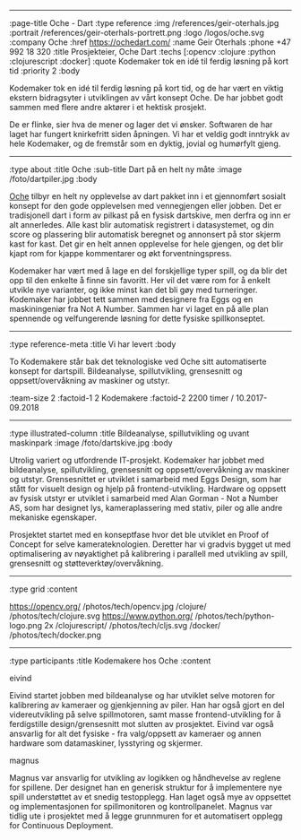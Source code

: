 --------------------------------------------------------------------------------
:page-title Oche - Dart
:type reference
:img /references/geir-oterhals.jpg
:portrait /references/geir-oterhals-portrett.png
:logo /logos/oche.svg
:company Oche
:href https://ochedart.com/
:name Geir Oterhals
:phone +47 992 18 320
:title Prosjekteier, Oche Dart
:techs [:opencv :clojure :python :clojurescript :docker]
:quote Kodemaker tok en idé til ferdig løsning på kort tid
:priority 2
:body

Kodemaker tok en idé til ferdig løsning på kort tid, og de har vært en viktig
ekstern bidragsyter i utviklingen av vårt konsept Oche. De har jobbet godt
sammen med flere andre aktører i et hektisk prosjekt.

De er flinke, sier hva de mener og lager det vi ønsker. Softwaren de har laget
har fungert knirkefritt siden åpningen. Vi har et veldig godt inntrykk av hele
Kodemaker, og de fremstår som en dyktig, jovial og humørfylt gjeng.

--------------------------------------------------------------------------------
:type about
:title Oche
:sub-title Dart på en helt ny måte
:image /foto/dartpiler.jpg
:body

[Oche](https://ochedart.com/) tilbyr en helt ny opplevelse av dart pakket inn i
et gjennomført sosialt konsept for den gode opplevelsen med vennegjengen eller
jobben. Det er tradisjonell dart i form av pilkast på en fysisk dartskive, men
derfra og inn er alt annerledes. Alle kast blir automatisk registrert i
datasystemet, og din score og plassering blir automatisk beregnet og annonsert
på stor skjerm kast for kast. Det gir en helt annen opplevelse for hele gjengen,
og det blir kjapt rom for kjappe kommentarer og økt forventningspress.

Kodemaker har vært med å lage en del forskjellige typer spill, og da blir det
opp til den enkelte å finne sin favoritt. Her vil det være rom for å enkelt
utvikle nye varianter, og ikke minst kan det bli gøy med turneringer. Kodemaker
har jobbet tett sammen med designere fra Eggs og en maskiningeniør fra Not A
Number. Sammen har vi laget en på alle plan spennende og velfungerende løsning
for dette fysiske spillkonseptet.

--------------------------------------------------------------------------------
:type reference-meta
:title Vi har levert
:body

To Kodemakere står bak det teknologiske ved Oche sitt automatiserte konsept for
dartspill. Bildeanalyse, spillutvikling, grensesnitt og oppsett/overvåkning av
maskiner og utstyr.

:team-size 2
:factoid-1 2 Kodemakere
:factoid-2 2200 timer / 10.2017-09.2018

--------------------------------------------------------------------------------

:type illustrated-column
:title Bildeanalyse, spillutvikling og uvant maskinpark
:image /foto/dartskive.jpg
:body

Utrolig variert og utfordrende IT-prosjekt. Kodemaker har jobbet med 
bildeanalyse, spillutvikling, grensesnitt og oppsett/overvåkning av 
maskiner og utstyr. Grensesnittet er utviklet i samarbeid med Eggs Design,
som har stått for visuelt design og hjelp på frontend-utvikling. Hardware
og oppsett av fysisk utstyr er utviklet i samarbeid med Alan Gorman - Not a
Number AS, som har designet lys, kameraplassering med stativ, piler og alle
andre mekaniske egenskaper.

Prosjektet startet med en konseptfase hvor det ble utviklet en Proof of
Concept for selve kamerateknologien. Deretter har vi gradvis bygget ut med
optimalisering av nøyaktighet på kalibrering i parallell med utvikling av
spill, grensesnitt og støtteverktøy/overvåkning.

--------------------------------------------------------------------------------
:type grid
:content

https://opencv.org/                /photos/tech/opencv.jpg
/clojure/                          /photos/tech/clojure.svg
https://www.python.org/            /photos/tech/python-logo.png 2x
/clojurescript/                    /photos/tech/cljs.svg
/docker/                           /photos/tech/docker.png

--------------------------------------------------------------------------------

:type participants
:title Kodemakere hos Oche
:content

eivind

Eivind startet jobben med bildeanalyse og har utviklet selve motoren for
kalibrering av kameraer og gjenkjenning av piler. Han har også gjort en del
videreutvikling på selve spillmotoren, samt masse frontend-utvikling for å
ferdigstille design/grensesnitt mot slutten av prosjektet. Eivind var også
ansvarlig for alt det fysiske - fra valg/oppsett av kameraer og annen hardware
som datamaskiner, lysstyring og skjermer.

magnus

Magnus var ansvarlig for utvikling av logikken og håndhevelse av reglene for
spillene. Der designet han en generisk struktur for å implementere nye spill
understøttet av et snedig testopplegg. Han laget også mye av oppsettet og
implementasjonen for spillmonitoren og kontrollpanelet. Magnus var tidlig ute i
prosjektet med å legge grunnmuren for et automatisert opplegg for Continuous
Deployment.
